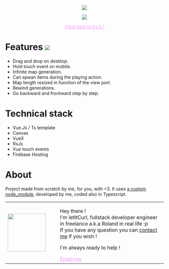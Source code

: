 <p align="center">
  <a style="Color: #f694ff;" href="https://gameoflife-ts.web.app/"><img src="https://res.cloudinary.com/duydvdaxd/image/upload/v1587807194/Vue-Sprint/SUDOKU_IN_REACT_mvivwj.png"/></a>
</p>

<p align="center">
  <a style="Color: #f694ff;" href="https://gameoflife-ts.web.app/"><img src="https://res.cloudinary.com/duydvdaxd/image/upload/v1587726533/Vue-Sprint/ezgif.  com-gif-maker_pr4ghu.gif"/></a>
</p>

<p align="center" ><a style="Color: #f694ff;" href="https://gameoflife-ts.web.app/" >Click here to try it !</a></p>

# Features [![](https://img.shields.io/badge/autor-letItCurl-red.svg)](https://www.linkedin.com/in/roland-lopez-developer/?locale=en_US)

- Drag and drop on desktop.
- Hold touch event on mobile.
- Infinite map generation.
- Can spwan items during the playing action.
- Map length resized in function of the view port.
- Rewind generations.
- Go backward and frontward step by step.

# Technical stack
- Vue.Js / Ts template
- Canvas
- VueX
- RxJs
- Vue touch events
- Firebase Hosting

# About
Project made from scratch by me, for you, with <3. 
It uses <a href="https://github.com/letItCurl/gol-engine">a custom node_module<a/>, developed by me, coded also in Typescript.
<table style="border: none;">
  <tr>
    <td>
      <div style="width: 120px;">
        <img style="width: 120px;" src="https://res.cloudinary.com/duydvdaxd/image/upload/w_120,c_fill,ar_1:1,g_auto/v1587723517/Rodeooo_khmmmu.jpg"/>
    </div>
    </td>
    <td>
      <div style="margin-left: 30px;">
        <p>Hey there !</br>
        I'm letItCurl, fullstack developer engineer in freelance a.k.a Roland in real life :p</br>
        If you have any question you can <a href="https://www.linkedin.com/in/roland-lopez-developer/?locale=en_US">contact me</a> if you wish !</p>
        <p>I'm always ready to help !</p>
        <a style="color: #f694ff;" href="mailto:someone@yoursite.com?subject=Hey! Are you available?">Email me</a>
    </div>
    </td>
  </tr>
</table>

